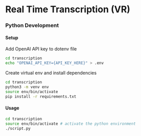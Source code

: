 # Real Time Transcription (VR)
### Python Development
#### Setup
Add OpenAI API key to dotenv file
```zsh
cd transcription
echo "OPENAI_API_KEY={API_KEY_HERE}" > .env 
```

Create virtual env and install dependencies
```zsh
cd transcription
python3 -m venv env
source env/bin/activate
pip install -r requirements.txt
```

#### Usage
```zsh
cd transcription
source env/bin/activate # activate the python environment
./script.py
```
